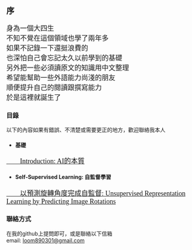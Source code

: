 ## 序
<font face="微軟雅黑" size=4>身為一個大四生<br></font>
<font face="微軟雅黑" size=4>不知不覺在這個領域也學了兩年多<br></font>
<font face="微軟雅黑" size=4>如果不記錄一下還挺浪費的<br></font>
<font face="微軟雅黑" size=4>也深怕自己會忘記太久以前學到的基礎<br></font>
<font face="微軟雅黑" size=4>另外把一些必須讀原文的知識用中文整理<br></font>
<font face="微軟雅黑" size=4>希望能幫助一些外語能力尚淺的朋友<br></font>
<font face="微軟雅黑" size=4>順便提升自己的閱讀跟撰寫能力<br></font>
<font face="微軟雅黑" size=4>於是這裡就誕生了<br></font>

### 目錄

以下的內容如果有錯誤、不清楚或需要更正的地方，歡迎聯絡我本人
+ #### 基礎  
[<font face="微軟雅黑" size=4>　　Introduction: AI的本質</font>](https://jacksonchen890301.github.io/Jackson-Domain/Introduction/introduction.html)
+ #### Self-Supervised Learning: 自監督學習
[<font face="微軟雅黑" size=4>　　以預測旋轉角度完成自監督: Unsupervised Representation Learning by Predicting Image Rotations</font>](https://jacksonchen890301.github.io/Jackson-Domain/Introduction/introduction.html)
### 聯絡方式
在我的github上提問即可，或是聯絡以下信箱  
email: loom890301@gmail.com
